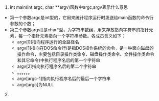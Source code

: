 1. int main(int argc, char **argv)函数中argc,argv表示什么意思
- 第一个参数argc是int型的，它用来统计程序运行时发送给main函数的命令行参数的个数；
- 第二个参数argv[]是char*型，为字符串数组，用来存放指向字符串的指针元素，每一个指针元素指向一个字符串参数。各成员含义如下：
    - argv[0]指向程序运行的全路径名
    - argv[1]指向在DOS命令行(是指DOS操作系统的命令，是一种面向磁盘的操作命令，主要包括目录操作类命令、磁盘操作类命令、文件操作类命令和其它命令)中执行程序名后的第一个字符串
    - argv[2]指向执行程序名后的第二个字符串
    - 。。。。。。
    - argv[argc-1]指向执行程序名后的最后一个字符串
    - argv[argc]为NULL
2. 